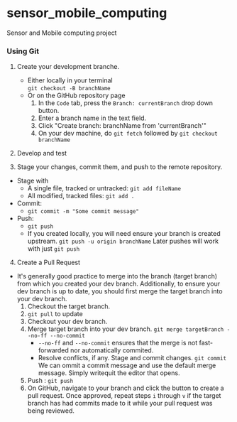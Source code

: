 # sensor_mobile_computing
Sensor and Mobile computing project

### Using Git

1. Create your development branche.  
   * Either locally in your terminal  
     `git checkout -B branchName`  
   * Or on the GitHub repository page  
      1. In the `Code` tab, press the `Branch: currentBranch` drop down button.
      2. Enter a branch name in the text field.
      3. Click "Create branch: branchName from 'currentBranch'"
      4. On your dev machine, do `git fetch` followed by `git checkout branchName`

2. Develop and test

3. Stage your changes, commit them, and push to the remote repository.
  * Stage with
    * A single file, tracked or untracked: `git add fileName`
    * All modified, tracked files: `git add .`
  * Commit:
    * `git commit -m "Some commit message"`
  * Push: 
    * `git push`
    * If you created locally, you will need ensure your branch is created upstream.
      `git push -u origin branchName`
      Later pushes will work with just `git push`

4. Create a Pull Request
  * It's generally good practice to merge into the branch (target branch) from which you created your dev branch. Additionally, to ensure your dev branch is up to date, you should first merge the target branch into your dev branch.
    1. Checkout the target branch.
    2. `git pull` to update 
    3. Checkout your dev branch.
    4. Merge target branch into your dev branch.
      `git merge targetBranch --no-ff --no-commit`
          * `--no-ff` and `--no-commit` ensures that the merge is not fast-forwarded nor automatically commited.
       * Resolve conflicts, if any. Stage and commit changes.
         `git commit` We can ommit a commit message and use the default merge message. Simply writequit the editor that opens.
    5. Push : `git push`
    6. On GitHub, navigate to your branch and click the button to create a pull request. Once approved, repeat steps `i` through `v` if the target branch has had commits made to it while your pull request was being reviewed. 
